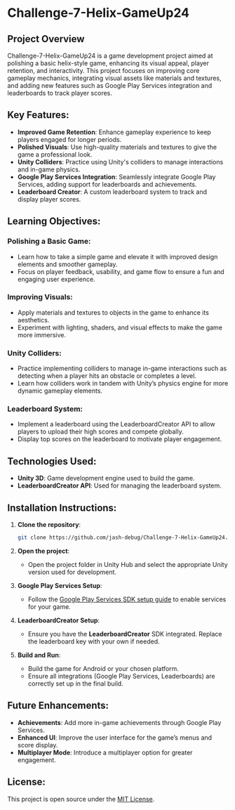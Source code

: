 # Challenge-7-Helix-GameUp24

## Project Overview

Challenge-7-Helix-GameUp24 is a game development project aimed at polishing a basic helix-style game, enhancing its visual appeal, player retention, and interactivity. This project focuses on improving core gameplay mechanics, integrating visual assets like materials and textures, and adding new features such as Google Play Services integration and leaderboards to track player scores.

## Key Features:

- **Improved Game Retention**: Enhance gameplay experience to keep players engaged for longer periods.
- **Polished Visuals**: Use high-quality materials and textures to give the game a professional look.
- **Unity Colliders**: Practice using Unity's colliders to manage interactions and in-game physics.
- **Google Play Services Integration**: Seamlessly integrate Google Play Services, adding support for leaderboards and achievements.
- **Leaderboard Creator**: A custom leaderboard system to track and display player scores.

## Learning Objectives:

### Polishing a Basic Game:

- Learn how to take a simple game and elevate it with improved design elements and smoother gameplay.
- Focus on player feedback, usability, and game flow to ensure a fun and engaging user experience.

### Improving Visuals:

- Apply materials and textures to objects in the game to enhance its aesthetics.
- Experiment with lighting, shaders, and visual effects to make the game more immersive.

### Unity Colliders:

- Practice implementing colliders to manage in-game interactions such as detecting when a player hits an obstacle or completes a level.
- Learn how colliders work in tandem with Unity’s physics engine for more dynamic gameplay elements.

### Leaderboard System:

- Implement a leaderboard using the LeaderboardCreator API to allow players to upload their high scores and compete globally.
- Display top scores on the leaderboard to motivate player engagement.

## Technologies Used:

- **Unity 3D**: Game development engine used to build the game.
- **LeaderboardCreator API**: Used for managing the leaderboard system.

## Installation Instructions:

1. **Clone the repository**:

   ```bash
   git clone https://github.com/jash-debug/Challenge-7-Helix-GameUp24.git
   ```

2. **Open the project**:

   - Open the project folder in Unity Hub and select the appropriate Unity version used for development.

3. **Google Play Services Setup**:

   - Follow the [Google Play Services SDK setup guide](https://developers.google.com/games/services/console/enabling) to enable services for your game.

4. **LeaderboardCreator Setup**:

   - Ensure you have the **LeaderboardCreator** SDK integrated. Replace the leaderboard key with your own if needed.

5. **Build and Run**:
   - Build the game for Android or your chosen platform.
   - Ensure all integrations (Google Play Services, Leaderboards) are correctly set up in the final build.

## Future Enhancements:

- **Achievements**: Add more in-game achievements through Google Play Services.
- **Enhanced UI**: Improve the user interface for the game’s menus and score display.
- **Multiplayer Mode**: Introduce a multiplayer option for greater engagement.

## License:

This project is open source under the [MIT License](LICENSE).
